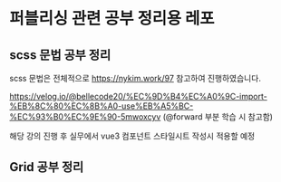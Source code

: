 # 퍼블리싱 관련 공부 정리용 레포

## scss 문법 공부 정리

scss 문법은 전체적으로 https://nykim.work/97 참고하여 진행하였습니다.

https://velog.io/@bellecode20/%EC%9D%B4%EC%A0%9C-import-%EB%8C%80%EC%8B%A0-use%EB%A5%BC-%EC%93%B0%EC%9E%90-5mwoxcyv (@forward 부분 학습 시 참고함)

해당 강의 진행 후 실무에서 vue3 컴포넌트 스타일시트 작성시 적용할 예정

## Grid 공부 정리
